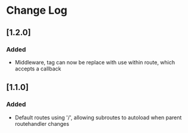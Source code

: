 # Change Log


## [1.2.0]
### Added
* Middleware, tag can now be replace with use within route, which accepts a callback

## [1.1.0]
### Added
* Default routes using '/', allowing subroutes to autoload when parent routehandler changes